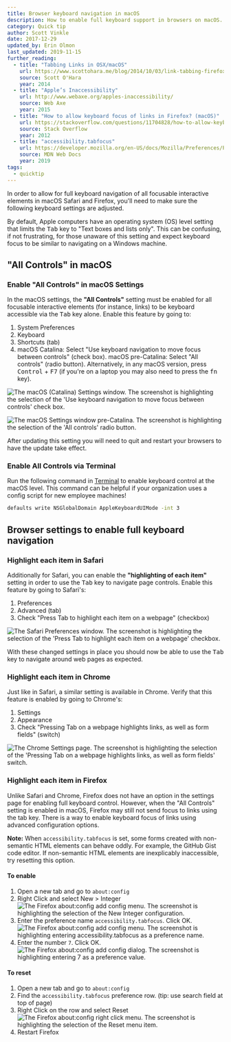 ```yaml
---
title: Browser keyboard navigation in macOS
description: How to enable full keyboard support in browsers on macOS.
category: Quick tip
author: Scott Vinkle
date: 2017-12-29
updated_by: Erin Olmon
last_updated: 2019-11-15
further_reading:
  - title: "Tabbing Links in OSX/macOS"
    url: https://www.scottohara.me/blog/2014/10/03/link-tabbing-firefox-osx.html
    source: Scott O'Hara
    year: 2014
  - title: "Apple’s Inaccessibility"
    url: http://www.webaxe.org/apples-inaccessibility/
    source: Web Axe
    year: 2015
  - title: "How to allow keyboard focus of links in Firefox? (macOS)"
    url: https://stackoverflow.com/questions/11704828/how-to-allow-keyboard-focus-of-links-in-firefox/11713537#11713537
    source: Stack Overflow
    year: 2012
  - title: "accessibility.tabfocus"
    url: https://developer.mozilla.org/en-US/docs/Mozilla/Preferences/Preference_reference/accessibility.tabfocus
    source: MDN Web Docs
    year: 2019
tags:
  - quicktip
---
```


In order to allow for full keyboard navigation of all focusable interactive elements in macOS Safari and Firefox, you'll need to make sure the following keyboard settings are adjusted.

By default, Apple computers have an operating system (OS) level setting that limits the <kbd>Tab</kbd> key to "Text boxes and lists only". This can be confusing, if not frustrating, for those unaware of this setting and expect keyboard focus to be similar to navigating on a Windows machine.


## "All Controls" in macOS

### Enable "All Controls" in macOS Settings

In the macOS settings, the **"All Controls"** setting must be enabled for all focusable interactive elements (for instance, links) to be keyboard accessible via the <kbd>Tab</kbd> key alone. Enable this feature by going to:

1. System Preferences
1. Keyboard
1. Shortcuts (tab)
1. macOS Catalina: Select "Use keyboard navigation to move focus between controls" (check box). macOS pre-Catalina: Select "All controls" (radio button). Alternatively, in any macOS version, press <kbd>Control</kbd> + <kbd>F7</kbd> (if you're on a laptop you may also need to press the <kbd>fn</kbd> key).

![The macOS (Catalina) Settings window. The screenshot is highlighting the selection of the 'Use keyboard navigation to move focus between controls' check box.](/img/posts/macos-browser-keyboard-navigation/macos-catalina-settings-keyboard-shortcuts.png)

![The macOS Settings window pre-Catalina. The screenshot is highlighting the selection of the 'All controls' radio button.](/img/posts/macos-browser-keyboard-navigation/macos-catalina-settings-keyboard-all-controls.png)

After updating this setting you will need to quit and restart your browsers to have the update take effect.

### Enable All Controls via Terminal

Run the following command in [Terminal](<https://en.m.wikipedia.org/wiki/Terminal_(macOS)>) to enable keyboard control at the macOS level. This command can be helpful if your organization uses a config script for new employee machines!

```bash
defaults write NSGlobalDomain AppleKeyboardUIMode -int 3
```

## Browser settings to enable full keyboard navigation

### Highlight each item in Safari

Additionally for Safari, you can enable the **"highlighting of each item"** setting in order to use the <kbd>Tab</kbd> key to navigate page controls. Enable this feature by going to Safari's:

1. Preferences
1. Advanced (tab)
1. Check "Press Tab to highlight each item on a webpage" (checkbox)

![The Safari Preferences window. The screenshot is highlighting the selection of the 'Press Tab to highlight each item on a webpage' checkbox.](/img/posts/macos-browser-keyboard-navigation/safari-tab-to-highlight-each-item.png)

With these changed settings in place you should now be able to use the <kbd>Tab</kbd> key to navigate around web pages as expected.

### Highlight each item in Chrome

Just like in Safari, a similar setting is available in Chrome. Verify that this feature is enabled by going to Chrome's:

1. Settings
1. Appearance
1. Check "Pressing Tab on a webpage highlights links, as well as form fields" (switch)

![The Chrome Settings page. The screenshot is highlighting the selection of the 'Pressing Tab on a webpage highlights links, as well as form fields' switch.](/img/posts/macos-browser-keyboard-navigation/chrome-pressing-tab.png)

### Highlight each item in Firefox

Unlike Safari and Chrome, Firefox does not have an option in the settings page for enabling full keyboard control. However, when the "All Controls" setting is enabled in macOS, Firefox may still not send focus to links using the tab key. There is a way to enable keyboard focus of links using advanced configuration options.

**Note:** When `accessibility.tabfocus` is set, some forms created with non-semantic HTML elements can behave oddly. For example, the GitHub Gist code editor. If non-semantic HTML elements are inexplicably inaccessible, try resetting this option.

#### To enable

<ol>
	<li>Open a new tab and go to <code>about:config</code></li>
	<li>Right Click and select New > Integer
	<img alt="The Firefox about:config add config menu. The screenshot is highlighting the selection of the New Integer configuration." src="/img/posts/macos-browser-keyboard-navigation/firefox-add-config.png"></li>
	<li>Enter the preference name <code>accessibility.tabfocus</code>. Click OK.
	<img alt="The Firefox about:config add config menu. The screenshot is highlighting entering accessibility.tabfocus as a preference name." src="/img/posts/macos-browser-keyboard-navigation/firefox-config-name.png"></li>
	<li>Enter the number <code>7</code>. Click OK.
	<img alt="The Firefox about:config add config dialog. The screenshot is highlighting entering 7 as a preference value." src="/img/posts/macos-browser-keyboard-navigation/firefox-config-value.png"></li>
</ol>

#### To reset

<ol>
	<li>Open a new tab and go to <code>about:config</code></li>
	<li>Find the <code>accessibility.tabfocus</code> preference row. (tip: use search field at top of page)</li>
	<li>Right Click on the row and select Reset
	<img alt="The Firefox about:config right click menu. The screenshot is highlighting the selection of the Reset menu item." src="/img/posts/macos-browser-keyboard-navigation/firefox-config-reset.png"></li>
	<li>Restart Firefox</li>
</ol>
